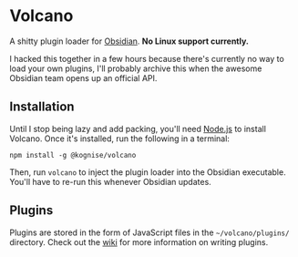 # Volcano

A shitty plugin loader for [Obsidian](https://obsidian.md/). **No Linux support currently.**

I hacked this together in a few hours because there's currently no way to load your own plugins, I'll probably archive this when the awesome Obsidian team opens up an official API.

## Installation

Until I stop being lazy and add packing, you'll need [Node.js](https://nodejs.org/) to install Volcano. Once it's installed, run the following in a terminal:

```
npm install -g @kognise/volcano
```

Then, run `volcano` to inject the plugin loader into the Obsidian executable. You'll have to re-run this whenever Obsidian updates.

## Plugins

Plugins are stored in the form of JavaScript files in the `~/volcano/plugins/` directory. Check out the [wiki](https://github.com/kognise/volcano/wiki) for more information on writing plugins.